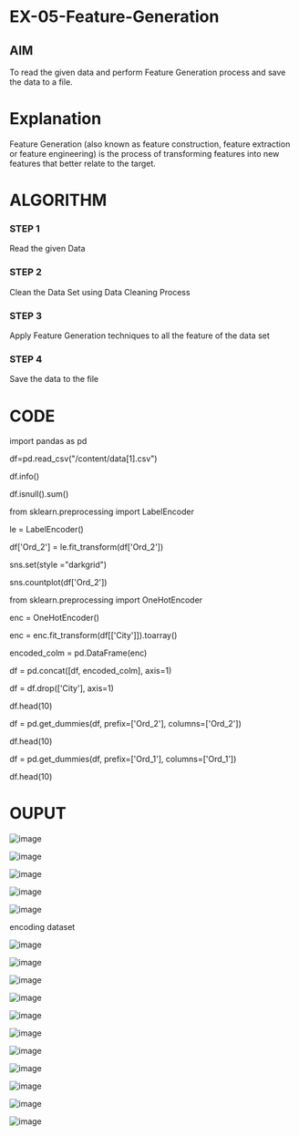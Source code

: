 # EX-05-Feature-Generation


## AIM
To read the given data and perform Feature Generation process and save the data to a file. 

# Explanation
Feature Generation (also known as feature construction, feature extraction or feature engineering) is the process of transforming features into new features that better relate to the target.
 

# ALGORITHM
### STEP 1
Read the given Data
### STEP 2
Clean the Data Set using Data Cleaning Process
### STEP 3
Apply Feature Generation techniques to all the feature of the data set
### STEP 4
Save the data to the file


# CODE
import pandas as pd

df=pd.read_csv("/content/data[1].csv")

df.info()

df.isnull().sum()

from sklearn.preprocessing import LabelEncoder

le = LabelEncoder()

df['Ord_2'] = le.fit_transform(df['Ord_2'])

sns.set(style ="darkgrid")

sns.countplot(df['Ord_2'])

from sklearn.preprocessing import OneHotEncoder

enc = OneHotEncoder()

enc = enc.fit_transform(df[['City']]).toarray()

encoded_colm = pd.DataFrame(enc)

df = pd.concat([df, encoded_colm], axis=1)

df = df.drop(['City'], axis=1)

df.head(10)

df = pd.get_dummies(df, prefix=['Ord_2'], columns=['Ord_2'])

df.head(10)


df = pd.get_dummies(df, prefix=['Ord_1'], columns=['Ord_1'])

df.head(10)
# OUPUT
![image](https://user-images.githubusercontent.com/95408674/195148645-3ff4ab68-ff5a-4da8-954e-bca5a8a38273.png)

![image](https://user-images.githubusercontent.com/95408674/195148748-b12c3570-5b8a-4519-9d53-7d5711373d43.png)

![image](https://user-images.githubusercontent.com/95408674/195148831-c2a2f359-35d6-43d8-911a-a4c9b05f8a60.png)

![image](https://user-images.githubusercontent.com/95408674/195148929-e2de4a74-9dc8-4f52-8914-a4c5681e02a5.png)

![image](https://user-images.githubusercontent.com/95408674/195149029-8c702639-c298-4081-9829-361e665f8655.png)

encoding dataset

![image](https://user-images.githubusercontent.com/95408674/195150047-76d3aa8a-76a5-441e-b358-052cf146409f.png)

![image](https://user-images.githubusercontent.com/95408674/195150160-2716c263-ff52-4028-8605-afe87d33956d.png)

![image](https://user-images.githubusercontent.com/95408674/195150255-14a1faa2-236d-4f3c-b2b5-f002fe22028c.png)

![image](https://user-images.githubusercontent.com/95408674/195152628-d4d8a827-209b-4f6d-a26c-dbc874d6f552.png)

![image](https://user-images.githubusercontent.com/95408674/195154452-32d6ac57-0161-4651-9e07-7c2bd9c6411a.png)

![image](https://user-images.githubusercontent.com/95408674/195154513-4c2fd80a-309b-4593-8701-1e1034a06e18.png)

![image](https://user-images.githubusercontent.com/95408674/195154582-e7b82dc8-8f59-4c37-9f28-18a1c110e9b4.png)

![image](https://user-images.githubusercontent.com/95408674/195154666-cc40068b-f3c9-49ab-8ce1-edc81bed5718.png)

![image](https://user-images.githubusercontent.com/95408674/195154764-ef56774a-b5f1-4df0-b916-1c0920efb8d2.png)

![image](https://user-images.githubusercontent.com/95408674/195154840-7ac74ada-8bf4-4540-8aaa-8d2dd13810da.png)

![image](https://user-images.githubusercontent.com/95408674/195154928-5ee98165-7c20-4f1e-be39-ce0d449f3190.png)

